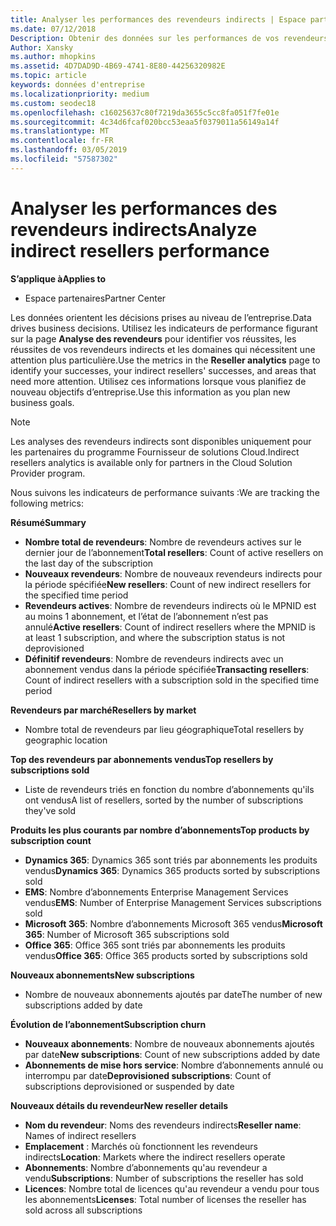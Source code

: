 ```yaml
---
title: Analyser les performances des revendeurs indirects | Espace partenaires
ms.date: 07/12/2018
Description: Obtenir des données sur les performances de vos revendeurs indirects pour identifier les réussites, ainsi que des zones qui peuvent nécessiter plus d’attention.
Author: Xansky
ms.author: mhopkins
ms.assetid: 4D7DAD9D-4B69-4741-8E80-44256320982E
ms.topic: article
keywords: données d'entreprise
ms.localizationpriority: medium
ms.custom: seodec18
ms.openlocfilehash: c16025637c80f7219da3655c5cc8fa051f7fe01e
ms.sourcegitcommit: 4c34d6fcaf020bcc53eaa5f0379011a56149a14f
ms.translationtype: MT
ms.contentlocale: fr-FR
ms.lasthandoff: 03/05/2019
ms.locfileid: "57587302"
---
```

# <a name="analyze-indirect-resellers-performance"></a><span data-ttu-id="e8497-104">Analyser les performances des revendeurs indirects</span><span class="sxs-lookup"><span data-stu-id="e8497-104">Analyze indirect resellers performance</span></span> 

<span data-ttu-id="e8497-105">**S’applique à**</span><span class="sxs-lookup"><span data-stu-id="e8497-105">**Applies to**</span></span>
- <span data-ttu-id="e8497-106">Espace partenaires</span><span class="sxs-lookup"><span data-stu-id="e8497-106">Partner Center</span></span>

<span data-ttu-id="e8497-107">Les données orientent les décisions prises au niveau de l’entreprise.</span><span class="sxs-lookup"><span data-stu-id="e8497-107">Data drives business decisions.</span></span> <span data-ttu-id="e8497-108">Utilisez les indicateurs de performance figurant sur la page **Analyse des revendeurs** pour identifier vos réussites, les réussites de vos revendeurs indirects et les domaines qui nécessitent une attention plus particulière.</span><span class="sxs-lookup"><span data-stu-id="e8497-108">Use the metrics in the **Reseller analytics** page to identify your successes, your indirect resellers' successes, and areas that need more attention.</span></span> <span data-ttu-id="e8497-109">Utilisez ces informations lorsque vous planifiez de nouveau objectifs d’entreprise.</span><span class="sxs-lookup"><span data-stu-id="e8497-109">Use this information as you plan new business goals.</span></span>

> [!NOTE]
> <span data-ttu-id="e8497-110">Les analyses des revendeurs indirects sont disponibles uniquement pour les partenaires du programme Fournisseur de solutions Cloud.</span><span class="sxs-lookup"><span data-stu-id="e8497-110">Indirect resellers analytics is available only for partners in the Cloud Solution Provider program.</span></span>

<span data-ttu-id="e8497-111">Nous suivons les indicateurs de performance suivants :</span><span class="sxs-lookup"><span data-stu-id="e8497-111">We are tracking the following metrics:</span></span>

<span data-ttu-id="e8497-112">**Résumé**</span><span class="sxs-lookup"><span data-stu-id="e8497-112">**Summary**</span></span>  
 - <span data-ttu-id="e8497-113">**Nombre total de revendeurs**: Nombre de revendeurs actives sur le dernier jour de l’abonnement</span><span class="sxs-lookup"><span data-stu-id="e8497-113">**Total resellers**: Count of active resellers on the last day of the subscription</span></span>  
 - <span data-ttu-id="e8497-114">**Nouveaux revendeurs**: Nombre de nouveaux revendeurs indirects pour la période spécifiée</span><span class="sxs-lookup"><span data-stu-id="e8497-114">**New resellers**: Count of new indirect resellers for the specified time period</span></span>  
 - <span data-ttu-id="e8497-115">**Revendeurs actives**: Nombre de revendeurs indirects où le MPNID est au moins 1 abonnement, et l’état de l’abonnement n’est pas annulé</span><span class="sxs-lookup"><span data-stu-id="e8497-115">**Active resellers**: Count of indirect resellers where the MPNID is at least 1 subscription, and where the subscription status is not deprovisioned</span></span>  
 - <span data-ttu-id="e8497-116">**Définitif revendeurs**: Nombre de revendeurs indirects avec un abonnement vendus dans la période spécifiée</span><span class="sxs-lookup"><span data-stu-id="e8497-116">**Transacting resellers**: Count of indirect resellers with a subscription sold in the specified time period</span></span>  

<span data-ttu-id="e8497-117">**Revendeurs par marché**</span><span class="sxs-lookup"><span data-stu-id="e8497-117">**Resellers by market**</span></span>  
 - <span data-ttu-id="e8497-118">Nombre total de revendeurs par lieu géographique</span><span class="sxs-lookup"><span data-stu-id="e8497-118">Total resellers by geographic location</span></span>  

<span data-ttu-id="e8497-119">**Top des revendeurs par abonnements vendus**</span><span class="sxs-lookup"><span data-stu-id="e8497-119">**Top resellers by subscriptions sold**</span></span>
 - <span data-ttu-id="e8497-120">Liste de revendeurs triés en fonction du nombre d’abonnements qu'ils ont vendus</span><span class="sxs-lookup"><span data-stu-id="e8497-120">A list of resellers, sorted by the number of subscriptions they've sold</span></span>  

<span data-ttu-id="e8497-121">**Produits les plus courants par nombre d’abonnements**</span><span class="sxs-lookup"><span data-stu-id="e8497-121">**Top products by subscription count**</span></span>  
 - <span data-ttu-id="e8497-122">**Dynamics 365**: Dynamics 365 sont triés par abonnements les produits vendus</span><span class="sxs-lookup"><span data-stu-id="e8497-122">**Dynamics 365**: Dynamics 365 products sorted by subscriptions sold</span></span>  
 - <span data-ttu-id="e8497-123">**EMS**: Nombre d’abonnements Enterprise Management Services vendus</span><span class="sxs-lookup"><span data-stu-id="e8497-123">**EMS**: Number of Enterprise Management Services subscriptions sold</span></span>  
 - <span data-ttu-id="e8497-124">**Microsoft 365**: Nombre d’abonnements Microsoft 365 vendus</span><span class="sxs-lookup"><span data-stu-id="e8497-124">**Microsoft 365**: Number of Microsoft 365 subscriptions sold</span></span>  
 - <span data-ttu-id="e8497-125">**Office 365**: Office 365 sont triés par abonnements les produits vendus</span><span class="sxs-lookup"><span data-stu-id="e8497-125">**Office 365**: Office 365 products sorted by subscriptions sold</span></span>  

<span data-ttu-id="e8497-126">**Nouveaux abonnements**</span><span class="sxs-lookup"><span data-stu-id="e8497-126">**New subscriptions**</span></span>  
 - <span data-ttu-id="e8497-127">Nombre de nouveaux abonnements ajoutés par date</span><span class="sxs-lookup"><span data-stu-id="e8497-127">The number of new subscriptions added by date</span></span>  

<span data-ttu-id="e8497-128">**Évolution de l’abonnement**</span><span class="sxs-lookup"><span data-stu-id="e8497-128">**Subscription churn**</span></span>  
 - <span data-ttu-id="e8497-129">**Nouveaux abonnements**: Nombre de nouveaux abonnements ajoutés par date</span><span class="sxs-lookup"><span data-stu-id="e8497-129">**New subscriptions**: Count of new subscriptions added by date</span></span>  
 - <span data-ttu-id="e8497-130">**Abonnements de mise hors service**: Nombre d’abonnements annulé ou interrompu par date</span><span class="sxs-lookup"><span data-stu-id="e8497-130">**Deprovisioned subscriptions**: Count of subscriptions deprovisioned or suspended by date</span></span>  

<span data-ttu-id="e8497-131">**Nouveaux détails du revendeur**</span><span class="sxs-lookup"><span data-stu-id="e8497-131">**New reseller details**</span></span>  
 - <span data-ttu-id="e8497-132">**Nom du revendeur**: Noms des revendeurs indirects</span><span class="sxs-lookup"><span data-stu-id="e8497-132">**Reseller name**: Names of indirect resellers</span></span>  
 - <span data-ttu-id="e8497-133">**Emplacement** : Marchés où fonctionnent les revendeurs indirects</span><span class="sxs-lookup"><span data-stu-id="e8497-133">**Location**: Markets where the indirect resellers operate</span></span>  
 - <span data-ttu-id="e8497-134">**Abonnements**: Nombre d’abonnements qu'au revendeur a vendu</span><span class="sxs-lookup"><span data-stu-id="e8497-134">**Subscriptions**: Number of subscriptions the reseller has sold</span></span>  
 - <span data-ttu-id="e8497-135">**Licences**: Nombre total de licences qu'au revendeur a vendu pour tous les abonnements</span><span class="sxs-lookup"><span data-stu-id="e8497-135">**Licenses**: Total number of licenses the reseller has sold across all subscriptions</span></span>  
  
  